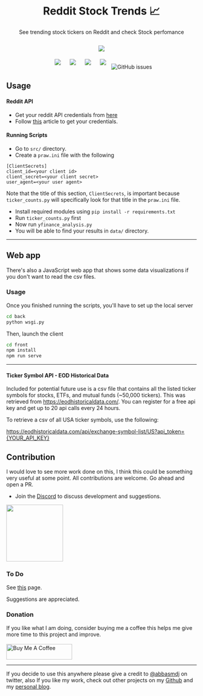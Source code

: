 <h1 align="center">Reddit Stock Trends 📈</h1>

<p align="center">
See trending stock tickers on Reddit and check Stock perfomance <br><br>
<img style="padding:10px;" src="https://img.shields.io/badge/Open%20Source-💕%20-9cf?style=for-the-badge"><br>
<img style="padding:10px;" src="https://img.shields.io/github/contributors/iam-abbas/Reddit-Stock-Trends?style=flat-square">
<img style="padding:10px;" src="https://img.shields.io/github/stars/iam-abbas/Reddit-Stock-Trends?style=flat-square">
<img style="padding:10px;" src="https://img.shields.io/github/forks/iam-abbas/Reddit-Stock-Trends?label=Forks&style=flat-square">
<img style="padding:10px;" src="https://img.shields.io/github/license/iam-abbas/Reddit-Stock-Trends?style=flat-square">
<img alt="GitHub issues" src="https://img.shields.io/github/issues/iam-abbas/Reddit-Stock-Trends?style=flat-square">

</p>

## Usage

#### Reddit API
- Get your reddit API credentials from [here](https://www.reddit.com/prefs/apps)
- Follow [this](https://towardsdatascience.com/scraping-reddit-with-praw-76efc1d1e1d9) article to get your credentials.

#### Running Scripts
- Go to `src/` directory.
- Create a `praw.ini` file with the following
```
[ClientSecrets]
client_id=<your client id>
client_secret=<your client secret>
user_agent=<your user agent>
```
Note that the title of this section, `ClientSecrets`, is important because `ticker_counts.py` will specifically look for that title in the `praw.ini` file.
- Install required modules using `pip install -r requirements.txt`
- Run `ticker_counts.py` first
- Now run `yfinance_analysis.py`
- You will be able to find your results in `data/` directory.

---
## Web app
There's also a JavaScript web app that shows some data visualizations if you don't want to read the csv files.

### Usage
Once you finished running the scripts, you'll have to set up the local server
```bash
cd back
python wsgi.py
```

Then, launch the client
```bash
cd front
npm install
npm run serve
```
---
#### Ticker Symbol API - EOD Historical Data
Included for potential future use is a csv file that contains all the listed ticker symbols for stocks, ETFs, and
mutual funds (~50,000 tickers). This was retrieved from https://eodhistoricaldata.com/. You can register for a free api key and get up to 20 api calls every 24 hours.

To retrieve a csv of all USA ticker symbols, use the following:

https://eodhistoricaldata.com/api/exchange-symbol-list/US?api_token={YOUR_API_KEY}

## Contribution 
I would love to see more work done on this, I think this could be something very useful at some point. All contributions are welcome. Go ahead and open a PR.
- Join the [Discord](https://discord.gg/USsBfc97RM) to discuss development and suggestions.

<a href="https://discord.gg/USsBfc97RM" ><img src="https://preview.redd.it/tpvewx1950311.png?width=1487&format=png&auto=webp&s=be429e3b5e7e51c777497c95b63c5011f9a906b6" width="150px"></a>


### To Do
See [this](https://github.com/iam-abbas/Reddit-Stock-Trends/labels/feature) page.

Suggestions are appreciated.

### Donation
If you like what I am doing, consider buying me a coffee this helps me give more time to this project and improve. <br><br>
<a href="https://www.buymeacoffee.com/abbas" target="_blank"><img src="https://cdn.buymeacoffee.com/buttons/default-orange.png" alt="Buy Me A Coffee" height="41" width="174"></a>

----

If you decide to use this anywhere please give a credit to [@abbasmdj](https://twitter.com/abbasmdj) on twitter, also If you like my work, check out other projects on my [Github](https://github.com/iam-abbas) and my [personal blog](https://abbasmj.com).
